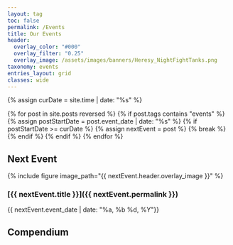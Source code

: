 ```yaml
---
layout: tag
toc: false
permalink: /Events
title: Our Events
header:
  overlay_color: "#000"
  overlay_filter: "0.25"
  overlay_image: /assets/images/banners/Heresy_NightFightTanks.png
taxonomy: events
entries_layout: grid
classes: wide
---
```

{% assign curDate = site.time | date: "%s" %}

{% for post in site.posts reversed %}
    {% if post.tags contains "events" %}
        {% assign postStartDate = post.event_date | date: "%s" %}
        {% if postStartDate >= curDate %}
            {% assign nextEvent = post %}
            {% break %}
        {% endif %}
    {% endif %}
{% endfor %}

## Next Event

{% include figure image_path="{{ nextEvent.header.overlay_image }}" %}

### [{{ nextEvent.title }}]({{ nextEvent.permalink }})
{{ nextEvent.event_date | date: "%a, %b %d, %Y"}}

## Compendium